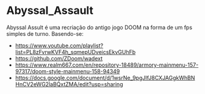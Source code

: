 # Abyssal_Assault
 Abyssal Assult é uma recriação do antigo jogo DOOM na forma de um fps simples de turno.
Basendo-se:
- https://www.youtube.com/playlist?list=PL8zFvrwKVF4h_sqmepUDveicsEkvGUhFb
- https://github.com/ZDoom/wadext
- https://www.realm667.com/en/repository-18489/armory-mainmenu-157-97317/doom-style-mainmenu-158-94349
- https://docs.google.com/document/d/1wsrNe_9pgJIfJ8CXJAGgkWhBNHnCV2eWG2laBQxtZMA/edit?usp=sharing